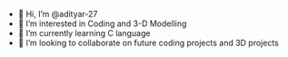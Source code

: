 - 👋 Hi, I’m @adityar-27
- 👀 I’m interested in Coding and 3-D Modelling
- 🌱 I’m currently learning C language
- 💞️ I’m looking to collaborate on future coding projects and 3D projects

<!---
adityar-27/adityar-27 is a ✨ special ✨ repository because its `README.md` (this file) appears on your GitHub profile.
You can click the Preview link to take a look at your changes.
--->
